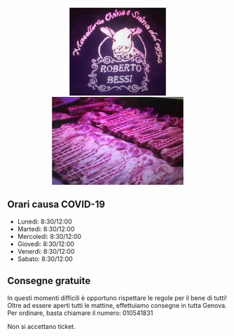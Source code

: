 

<p align="center">
<img src="agnello1.jpeg" width="220" height="200">
<img src="angello2.jpeg" width="300" height="200">
</p>

## Orari causa COVID-19
- Lunedì: 8:30/12:00
- Martedì: 8:30/12:00
- Mercoledì: 8:30/12:00
- Giovedì: 8:30/12:00
- Venerdì: 8:30/12:00
- Sabato: 8:30/12:00

## Consegne **gratuite**
In questi momenti difficili è opportuno rispettare le regole per il bene di tutti! 
Oltre ad essere aperti tutti le mattine, effettuiamo consegne in tutta Genova. Per ordinare, basta chiamare il numero: 010541831

Non si accettano ticket.

